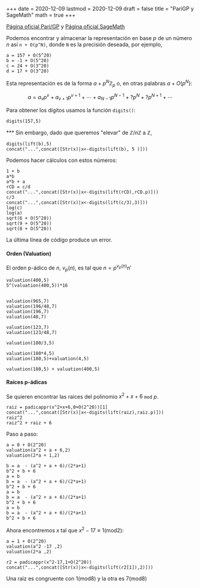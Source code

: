 +++
date      = 2020-12-09
lastmod   = 2020-12-09
draft     = false
title     = "PariGP y SageMath"
math      = true
+++

[Página oficial Pari/GP](https://pari.math.u-bordeaux.fr/) y [Página oficial SageMath](https://www.sagemath.org/)

Podemos encontrar y almacenar la representación en base $p$ de un número $n$ así `n + O(p^N)`, donde `N` es la precisión deseada, por ejemplo, 

```{python}
a = 157 + O(5^20)
b = -1 + O(5^20)
c = 24 + O(3^20)
d = 17 + O(3^20)
```

Esta representación es de la forma $a + p^N\mathbb{Z}_p$ o, en otras palabras $a+O(p^N)$:

$$ a = a_vp^v + a_{v+1}p^{v+1}+\cdots + a_{N-1}p^{N-1} + \text{?}p^N+ \text{?}p^{N+1}+\cdots$$

Para obtener los dígitos usamos la función `digits()`:

```{python}
digits(157,5)
```

*** Sin embargo, dado que queremos "elevar" de $\mathbb{Z}/n\mathbb{Z}$ a $\mathbb{Z}$, 

```{python}
digits(lift(b),5)
concat("...",concat([Str(x)|x<-digits(lift(b), 5 )]))
```

Podemos hacer cálculos con estos números:

```{python}
1 + b
a*b
a*b + a
rCD = c/d
concat("...",concat([Str(x)|x<-digits(lift(rCD),rCD.p)]))
c/3
concat("...",concat([Str(x)|x<-digits(lift(c/3),3)]))
log(c)
log(a)
sqrt(6 + O(5^20))
sqrt(9 + O(5^20))
sqrt(8 + O(5^20))
```

La última línea de código produce un error. 

#### Orden (Valuation)

El orden p-ádico de $n$, $v_p(n)$,  es tal que  $n = p^{v_p(n)}n'$


```{python}
valuation(400,5)
5^(valuation(400,5))*16


valuation(965,7)
valuation(196/48,7)
valuation(196,7)
valuation(48,7)

valuation(123,7)
valuation(123/48,7)

valuation(180/3,5)

valuation(180*4,5)
valuation(180,5)+valuation(4,5)

valuation(180,5) + valuation(400,5)
```


#### Raíces p-ádicas

Se quieren encontrar las raices del polinomio $x^2+x+6$ `mod` $p$. 

```{python}
raiz = padicappr(x^2+x+6,0+O(2^20))[1]
concat("...",concat([Str(x)|x<-digits(lift(raiz),raiz.p)]))
raiz^2
raiz^2 + raiz + 6
```
Paso a paso:

```{python}
a = 0 + O(2^20)
valuation(a^2 + a + 6,2)
valuation(2*a + 1,2)

b = a  - (a^2 + a + 6)/(2*a+1)
b^2 + b + 6
a = b
b = a  - (a^2 + a + 6)/(2*a+1)
b^2 + b + 6
a = b
b = a  - (a^2 + a + 6)/(2*a+1)
b^2 + b + 6
a = b
b = a  - (a^2 + a + 6)/(2*a+1)
b^2 + b + 6
```



Ahora encontremos $x$ tal que $x^2 - 17 \equiv 1 (\text{mod} 2)$:

```{python}
a = 1 + O(2^20)
valuation(a^2 -17 ,2)
valuation(2*a ,2)

r2 = padicappr(x^2-17,1+O(2^20))
concat("...",concat([Str(x)|x<-digits(lift(r2[1]),2)]))
```

Una raíz es congruente con $1 (\text{mod} 8)$ y la otra es $7 (\text{mod} 8)$



